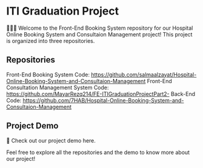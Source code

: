 # ITI Graduation Project

👨🏻‍💻 Welcome to the Front-End Booking System repository for our Hospital Online Booking System and Consultaion Management project! This project is organized into three repositories.

## Repositories

Front-End Booking System Code: https://github.com/salmaalzayat/Hospital-Online-Booking-System-and-Consultaion-Management
Front-End Consultation Management System Code: https://github.com/MayarRezq214/FE-ITIGraduationProjectPart2-
Back-End Code: https://github.com/7HAB/Hospital-Online-Booking-System-and-Consultaion-Management

## Project Demo

🎥 Check out our project demo here.

Feel free to explore all the repositories and the demo to know more about our project!
